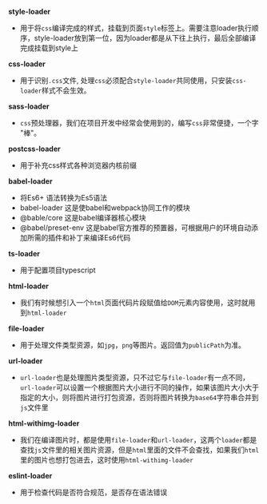 **style-loader**

* 用于将`css`编译完成的样式，挂载到页面`style`标签上。需要注意loader执行顺序，style-loader放到第一位，因为loader都是从下往上执行，最后全部编译完成挂载到style上

**css-loader**

* 用于识别`.css`文件, 处理`css`必须配合`style-loader`共同使用，只安装`css-loader`样式不会生效。

**sass-loader**

* `css`预处理器，我们在项目开发中经常会使用到的，编写`css`非常便捷，一个字 "棒"。

**postcss-loader**

* 用于补充css样式各种浏览器内核前缀

**babel-loader**

* 将Es6+ 语法转换为Es5语法
* babel-loader 这是使babel和webpack协同工作的模块
* @bable/core 这是babel编译器核心模块
* @babel/preset-env 这是babel官方推荐的预置器，可根据用户的环境自动添加所需的插件和补丁来编译Es6代码

**ts-loader**

* 用于配置项目typescript

**html-loader**

* 我们有时候想引入一个`html`页面代码片段赋值给`DOM`元素内容使用，这时就用到`html-loader`

**file-loader**

* 用于处理文件类型资源，如`jpg`，`png`等图片。返回值为`publicPath`为准。

**url-loader**

* `url-loader`也是处理图片类型资源，只不过它与`file-loader`有一点不同，`url-loader`可以设置一个根据图片大小进行不同的操作，如果该图片大小大于指定的大小，则将图片进行打包资源，否则将图片转换为`base64`字符串合并到`js`文件里

**html-withimg-loader**

* 我们在编译图片时，都是使用`file-loader`和`url-loader`，这两个`loader`都是查找`js`文件里的相关图片资源，但是`html`里面的文件不会查找，如果我们`html`里的图片也想打包进去，这时使用`html-withimg-loader`

**eslint-loader**

* 用于检查代码是否符合规范，是否存在语法错误

